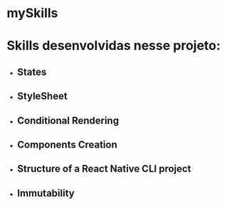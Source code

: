 # mySkills

# Skills desenvolvidas nesse projeto:

* ## States
* ## StyleSheet
* ## Conditional Rendering
* ## Components Creation
* ## Structure of a React Native CLI project
* ## Immutability



